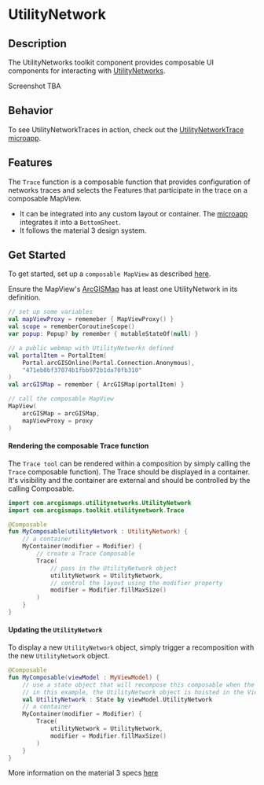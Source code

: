 

# UtilityNetwork

## Description

The UtilityNetworks toolkit component provides composable UI components for interacting with [UtilityNetworks](https://developers.arcgis.com/kotlin/api-reference/arcgis-maps-kotlin/com.arcgismaps.utilitynetworks/-utility-network/index.html?query=class%20UtilityNetwork).

Screenshot TBA
<!-- ![Screenshot](screenshot.png) -->

## Behavior

To see UtilityNetworkTraces in action, check out the [UtilityNetworkTrace microapp](../../microapps/UtilityNetworkTraceApp).

## Features

The `Trace` function is a composable function that provides configuration of networks traces and selects the Features that participate in the trace on a composable MapView.
- It can be integrated into any custom layout or container. The [microapp](../../microapps/UtilityNetworkTraceApp) integrates it into a `BottomSheet`.
- It follows the material 3 design system.

## Get Started

To get started, set up a `composable MapView` as described [here](../geoview-compose/README.md).

Ensure the MapView's [ArcGISMap](https://developers.arcgis.com/kotlin/api-reference/arcgis-maps-kotlin/com.arcgismaps.mapping/-arc-g-i-s-map/index.html?query=class%20ArcGISMap) has at least one UtilityNetwork in its definition.

```kotlin
// set up some variables
val mapViewProxy = rememeber { MapViewProxy() }
val scope = rememberCoroutineScope()
var popup: Popup? by remember { mutableStateOf(null) }

// a public webmap with UtilityNetworks defined
val portalItem = PortalItem(
    Portal.arcGISOnline(Portal.Connection.Anonymous),
    "471eb0bf37074b1fbb972b1da70fb310"
)
val arcGISMap = remember { ArcGISMap(portalItem) }

// call the composable MapView
MapView(
    arcGISMap = arcGISMap,
    mapViewProxy = proxy
)
```
#### Rendering the composable Trace function

The `Trace tool` can be rendered within a composition by simply calling the `Trace` composable function). The Trace should be displayed in a container. It's visibility and the container are external and should be controlled by the calling Composable.

```kotlin
import com.arcgismaps.utilitynetworks.UtilityNetwork
import com.arcgismaps.toolkit.utilitynetwork.Trace

@Composable  
fun MyComposable(utilityNetwork : UtilityNetwork) {  
    // a container  
    MyContainer(modifier = Modifier) {
    	// create a Trace Composable
        Trace(  
            // pass in the UtilityNetwork object  
            utilityNetwork = UtilityNetwork,
	        // control the layout using the modifier property  
	        modifier = Modifier.fillMaxSize()
	    )  
    }  
} 
```  

#### Updating the `UtilityNetwork`

To display a new `UtilityNetwork` object, simply trigger a recomposition with the new `UtilityNetwork` object.

```kotlin  
@Composable  
fun MyComposable(viewModel : MyViewModel) {  
    // use a state object that will recompose this composable when the UtilityNetwork changes
    // in this example, the UtilityNetwork object is hoisted in the ViewModel
    val UtilityNetwork : State by viewModel.UtilityNetwork  
    // a container  
    MyContainer(modifier = Modifier) {
        Trace(    
	        utilityNetwork = UtilityNetwork,  
	        modifier = Modifier.fillMaxSize()
	    )  
    }  
}
```  

More information on the material 3 specs [here](https://m3.material.io/components/text-fields/specs#e4964192-72ad-414f-85b4-4b4357abb83c)
